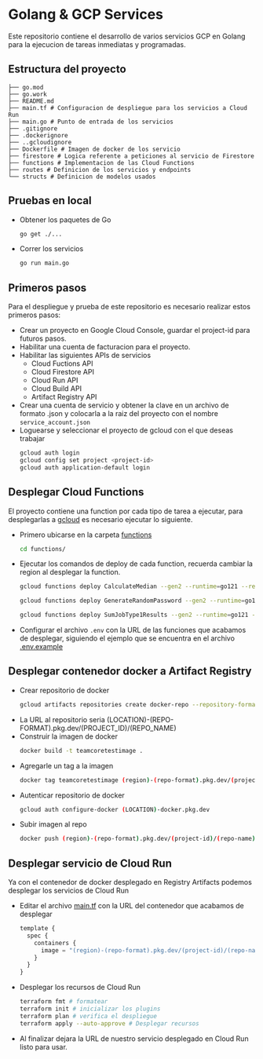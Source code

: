 # Golang & GCP Services

Este repositorio contiene el desarrollo de varios servicios GCP en Golang para la ejecucion de tareas inmediatas y programadas.

## Estructura del proyecto

```
├── go.mod
├── go.work
├── README.md
├── main.tf # Configuracion de despliegue para los servicios a Cloud Run
├── main.go # Punto de entrada de los servicios
├── .gitignore
├── .dockerignore
├── ..gcloudignore
├── Dockerfile # Imagen de docker de los servicio
├── firestore # Logica referente a peticiones al servicio de Firestore
├── functions # Implementacion de las Cloud Functions
├── routes # Definicion de los servicios y endpoints
└── structs # Definicion de modelos usados
```

## Pruebas en local

- Obtener los paquetes de Go
  ```bash
  go get ./...
  ```
- Correr los servicios
  ```bash
  go run main.go
  ```

## Primeros pasos

Para el despliegue y prueba de este repositorio es necesario realizar estos primeros pasos:

- Crear un proyecto en Google Cloud Console, guardar el project-id para futuros pasos.
- Habilitar una cuenta de facturacion para el proyecto.
- Habilitar las siguientes APIs de servicios
  - Cloud Fuctions API
  - Cloud Firestore API
  - Cloud Run API
  - Cloud Build API
  - Artifact Registry API
- Crear una cuenta de servicio y obtener la clave en un archivo de formato .json y colocarla a la raiz del proyecto con el nombre `service_account.json`
- Loguearse y seleccionar el proyecto de gcloud con el que deseas trabajar
  ```bash
  gcloud auth login
  gcloud config set project <project-id>
  gcloud auth application-default login
  ```

## Desplegar Cloud Functions

El proyecto contiene una function por cada tipo de tarea a ejecutar, para desplegarlas a [gcloud](https://console.cloud.google.com/functions) es necesario ejecutar lo siguiente.

- Primero ubicarse en la carpeta [functions](./functions)
  ```bash
  cd functions/
  ```
- Ejecutar los comandos de deploy de cada function, recuerda cambiar la region al desplegar la function.
  ```bash
  gcloud functions deploy CalculateMedian --gen2 --runtime=go121 --region=<region> --source=. --entry-point CalculateMedianFunction --trigger-http --allow-unauthenticated
  ```
  ```bash
  gcloud functions deploy GenerateRandomPassword --gen2 --runtime=go121 --region=<region> --source=. --entry-point GenerateRandomPasswordFunction --trigger-http --allow-unauthenticated
  ```
  ```bash
  gcloud functions deploy SumJobType1Results --gen2 --runtime=go121 --region=<region> --source=. --entry-point SumJobType1ResultsFunction --trigger-http --allow-unauthenticated
  ```
- Configurar el archivo `.env` con la URL de las funciones que acabamos de desplegar, siguiendo el ejemplo que se encuentra en el archivo [.env.example](./.env.example)

## Desplegar contenedor docker a Artifact Registry

- Crear repositorio de docker
  ```bash
  gcloud artifacts repositories create docker-repo --repository-format=docker --location=<region> --description="Docker repository"
  ```
- La URL al repositorio seria (LOCATION)-(REPO-FORMAT).pkg.dev/(PROJECT_ID)/(REPO_NAME)
- Construir la imagen de docker
  ```bash
  docker build -t teamcoretestimage .
  ```
- Agregarle un tag a la imagen
  ```bash
  docker tag teamcoretestimage (region)-(repo-format).pkg.dev/(project-id)/(repo-name)/(image-name)
  ```
- Autenticar repositorio de docker
  ```bash
  gcloud auth configure-docker (LOCATION)-docker.pkg.dev
  ```
- Subir imagen al repo
  ```bash
  docker push (region)-(repo-format).pkg.dev/(project-id)/(repo-name)/(image-name)
  ```

## Desplegar servicio de Cloud Run

Ya con el contenedor de docker desplegado en Registry Artifacts podemos desplegar los servicios de Cloud Run

- Editar el archivo [main.tf](./main.tf) con la URL del contenedor que acabamos de desplegar
  ```terraform
  template {
    spec {
      containers {
        image = "(region)-(repo-format).pkg.dev/(project-id)/(repo-name)/(image-name)"
      }
    }
  }
  ```
- Desplegar los recursos de Cloud Run
  ```bash
  terraform fmt # formatear
  terraform init # inicializar los plugins
  terraform plan # verifica el despliegue
  terraform apply --auto-approve # Desplegar recursos
  ```
- Al finalizar dejara la URL de nuestro servicio desplegado en Cloud Run listo para usar.
